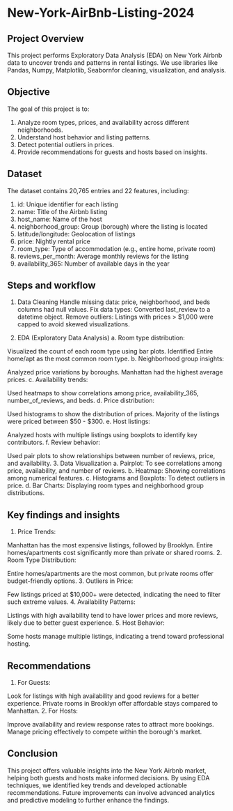 # New-York-AirBnb-Listing-2024

## Project Overview
This project performs Exploratory Data Analysis (EDA) on New York Airbnb data to uncover trends and patterns in rental listings. We use libraries like Pandas, Numpy, Matplotlib, Seabornfor cleaning, visualization, and analysis.

## Objective
The goal of this project is to:

1. Analyze room types, prices, and availability across different neighborhoods.
2. Understand host behavior and listing patterns.
3. Detect potential outliers in prices.
4. Provide recommendations for guests and hosts based on insights.

## Dataset
The dataset contains 20,765 entries and 22 features, including:

1. id: Unique identifier for each listing
2. name: Title of the Airbnb listing
3. host_name: Name of the host
4. neighborhood_group: Group (borough) where the listing is located
5. latitude/longitude: Geolocation of listings
6. price: Nightly rental price
7. room_type: Type of accommodation (e.g., entire home, private room)
8. reviews_per_month: Average monthly reviews for the listing
9. availability_365: Number of available days in the year

## Steps and workflow
1. Data Cleaning
Handle missing data: price, neighborhood, and beds columns had null values.
Fix data types: Converted last_review to a datetime object.
Remove outliers: Listings with prices > $1,000 were capped to avoid skewed visualizations.

2. EDA (Exploratory Data Analysis)
a. Room type distribution:

Visualized the count of each room type using bar plots.
Identified Entire home/apt as the most common room type.
b. Neighborhood group insights:

Analyzed price variations by boroughs.
Manhattan had the highest average prices.
c. Availability trends:

Used heatmaps to show correlations among price, availability_365, number_of_reviews, and beds.
d. Price distribution:

Used histograms to show the distribution of prices.
Majority of the listings were priced between $50 - $300.
e. Host listings:

Analyzed hosts with multiple listings using boxplots to identify key contributors.
f. Review behavior:

Used pair plots to show relationships between number of reviews, price, and availability.
3. Data Visualization
a. Pairplot: To see correlations among price, availability, and number of reviews.
b. Heatmap: Showing correlations among numerical features.
c. Histograms and Boxplots: To detect outliers in price.
d. Bar Charts: Displaying room types and neighborhood group distributions.

## Key findings and insights
1. Price Trends:

Manhattan has the most expensive listings, followed by Brooklyn.
Entire homes/apartments cost significantly more than private or shared rooms.
2. Room Type Distribution:

Entire homes/apartments are the most common, but private rooms offer budget-friendly options.
3. Outliers in Price:

Few listings priced at $10,000+ were detected, indicating the need to filter such extreme values.
4. Availability Patterns:

Listings with high availability tend to have lower prices and more reviews, likely due to better guest experience.
5. Host Behavior:

Some hosts manage multiple listings, indicating a trend toward professional hosting.

## Recommendations
1. For Guests:

Look for listings with high availability and good reviews for a better experience.
Private rooms in Brooklyn offer affordable stays compared to Manhattan.
2. For Hosts:

Improve availability and review response rates to attract more bookings.
Manage pricing effectively to compete within the borough's market.

## Conclusion
This project offers valuable insights into the New York Airbnb market, helping both guests and hosts make informed decisions. By using EDA techniques, we identified key trends and developed actionable recommendations. Future improvements can involve advanced analytics and predictive modeling to further enhance the findings.
